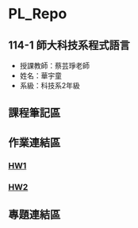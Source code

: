 # PL_Repo
## 114-1 師大科技系程式語言
- 授課教師：蔡芸琤老師
- 姓名：華宇童
- 系級：科技系2年級
## 課程筆記區
## 作業連結區
### [HW1](https://github.com/41371232H/PL_Repo/blob/main/HW1.ipynb)
### [HW2](https://github.com/41371232H/PL_Repo/blob/main/HW2.ipynb)
## 專題連結區
